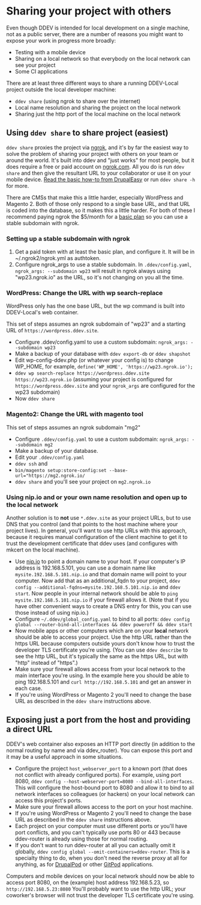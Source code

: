 # Sharing your project with others

Even though DDEV is intended for local development on a single machine, not as a public server, there are a number of reasons you might want to expose your work in progress more broadly:

* Testing with a mobile device
* Sharing on a local network so that everybody on the local network can see your project
* Some CI applications

There are at least three different ways to share a running DDEV-Local project outside the local developer machine:

* `ddev share` (using ngrok to share over the internet)
* Local name resolution and sharing the project on the local network
* Sharing just the http port of the local machine on the local network

## Using `ddev share` to share project (easiest)

`ddev share` proxies the project via [ngrok](https://ngrok.com), and it's by far the easiest way to solve the problem of sharing your project with others on your team or around the world. It's built into ddev and "just works" for most people, but it does require a free or paid account on [ngrok.com](https://ngrok.com). All you do is run `ddev share` and then give the resultant URL to your collaborator or use it on your mobile device. [Read the basic how-to from DrupalEasy](https://www.drupaleasy.com/blogs/ultimike/2019/06/sharing-your-ddev-local-site-public-url-using-ddev-share-and-ngrok) or run `ddev share -h` for more.

There are CMSs that make this a little harder, especially WordPress and Magento 2. Both of those only respond to a single base URL, and that URL is coded into the database, so it makes this a little harder. For both of these I recommend paying ngrok the $5/month for  a [basic plan](https://ngrok.com/pricing) so you can use a stable subdomain with ngrok.</p>

### Setting up a stable subdomain with ngrok

1. Get a paid token with at least the basic plan, and configure it. It will be in ~/.ngrok2/ngrok.yml as authtoken.
2. Configure ngrok_args to use a stable subdomain. In `.ddev/config.yaml`, `ngrok_args: --subdomain wp23` will result in ngrok always using "wp23.ngrok.io" as the URL, so it's not changing on you all the time.

### WordPress: Change the URL with wp search-replace

WordPress only has the one base URL, but the wp command is built into DDEV-Local's web container.

This set of steps assumes an ngrok subdomain of "wp23" and a starting URL of `https://wordpress.ddev.site`.

* Configure .ddev/config.yaml to use a custom subdomain: `ngrok_args: --subdomain wp23`
* Make a backup of your database with `ddev export-db` or `ddev shapshot`
* Edit wp-config-ddev.php (or whatever your config is) to change WP_HOME, for example, `define('WP_HOME', 'https://wp23.ngrok.io');`
* `ddev wp search-replace https://wordpress.ddev.site https://wp23.ngrok.io` (assuming your project is configured for `https://wordpress.ddev.site` and your `ngrok_args` are configured for the wp23 subdomain)
* Now `ddev share`

### Magento2: Change the URL with magento tool

This set of steps assumes an ngrok subdomain "mg2"

* Configure `.ddev/config.yaml` to use a custom subdomain: `ngrok_args: --subdomain mg2`
* Make a backup of your database.
* Edit your `.ddev/config.yaml`
* `ddev ssh` and
* `bin/magento setup:store-config:set --base-url="https://mg2.ngrok.io/`
* `ddev share` and you'll see your project on `mg2.ngrok.io`

### Using nip.io and or your own name resolution and open up to the local network

Another solution is to **not** use `*.ddev.site` as your project URLs, but to use DNS that you control (and that points to the host machine where your project lives). In general, you'll want to use http URLs with this approach, because it requires manual configuration of the client machine to get it to trust the development certificate that ddev uses (and configures with mkcert on the local machine).

* Use [nip.io](http://nip.io/) to point a domain name to your host.  If your computer's IP address is 192.168.5.101, you can use a domain name like `mysite.192.168.5.101.nip.io` and that domain name will point to your computer. Now add that as an additional_fqdn to your project, `ddev config --additional-fqdns=mysite.192.168.5.101.nip.io` and `ddev start`. Now people in your internal network should be able to `ping mysite.192.168.5.101.nip.io` if your firewall allows it. (Note that if you have other convenient ways to create a DNS entry for this, you can use those instead of using nip.io.)
* Configure `~/.ddev/global_config.yaml` to bind to all ports: `ddev config global --router-bind-all-interfaces && ddev poweroff && ddev start`
* Now mobile apps or other computers which are on your **local** network should be able to access your project. Use the http URL rather than the https URL because computers outside yours don't know how to trust the developer TLS certificate you're using. (You can use `ddev describe` to see the http URL, but it's typically the same as the https URL, but with "http" instead of "https".)
* Make sure your firewall allows access from your local network to the main interface you're using. In the example here you should be able to ping 192.168.5.101 and `curl http://192.168.5.101` and get an answer in each case.
* If you're using WordPress or Magento 2 you'll need to change the base URL as described in the `ddev share` instructions above.

## Exposing just a port from the host and providing a direct URL

DDEV's web container also exposes an HTTP port directly (in addition to the normal routing by name and via ddev_router). You can expose this port and it may be a useful approach in some situations.

* Configure the project `host_webserver_port` to a known port (that does not conflict with already configured ports). For example, using port 8080, `ddev config --host-webserver-port=8080 --bind-all-interfaces`. This will configure the host-bound port to 8080 and allow it to bind to all network interfaces so colleagues (or hackers) on your local network can access this project's ports.
* Make sure your firewall allows access to the port on your host machine.
* If you're using WordPress or Magento 2 you'll need to change the base URL as described in the `ddev share` instructions above.
* Each project on your computer must use different ports or you'll have port conflicts, and you can't typically use ports 80 or 443 because ddev-router is already using those for normal routing.
* If you don't want to run ddev-router at all you can actually omit it globally, `ddev config global --omit-containers=ddev-router`. This is a specialty thing to do, when you don't need the reverse proxy at all for anything, as for [DrupalPod](https://github.com/shaal/DrupalPod) or other [GitPod](https://www.gitpod.io/) applications.

Computers and mobile devices on your local network should now be able to access port 8080, on the (example) host address 192.168.5.23, so `http://192.168.5.23:8080` You'll probably want to use the http URL; your coworker's browser will not trust the developer TLS certificate you're using.
